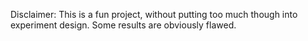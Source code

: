 Disclaimer:
This is a fun project, without putting too much though into experiment design.
Some results are obviously flawed.
